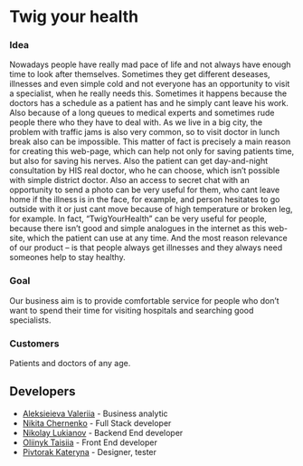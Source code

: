 # Twig your health 
### Idea
Nowadays people have really mad pace of life and not always have enough time to look after themselves. 
Sometimes they get different deseases, illnesses and even simple cold  and not everyone has an opportunity 
to visit a specialist, when he really needs this. Sometimes it happens because the doctors has 
a schedule as a patient has and he simply cant leave his work. Also because of a long queues
to medical experts and sometimes rude people there who they have to deal with. As we live in a big city, 
the problem with traffic jams is also very common, so to visit doctor in lunch break also can be impossible.
This matter of fact is precisely a main reason for creating this web-page, 
which can help not only for saving patients time, but also for saving his nerves. 
Also the patient  can get day-and-night consultation by HIS real doctor, who he can choose, 
which isn’t possible with simple district doctor. Also an access to secret chat with an opportunity
to send a photo can be very useful for them, who cant leave home if the illness is in the face, 
for example, and person hesitates to go outside with it or just cant move because of high temperature
or broken leg, for example. In fact, “TwigYourHealth” can be very useful for people, because there isn’t good 
and simple analogues in the internet as this web-site, which the patient can use at any time.
And the most reason relevance of our product – is that people always get illnesses and they always
need someones help to stay healthy. 
### Goal
Our business aim is to provide comfortable service for people 
who don’t want to spend their time for visiting hospitals and searching good specialists.
### Customers
Patients and doctors of any age.
## Developers
* [Aleksieieva Valeriia](https://github.com/Lerika011) - Business analytic
* [Nikita Chernenko](https://github.com/marakaci) - Full Stack developer
* [Nikolay Lukianov](https://github.com/nicklukk) - Backend End developer
* [Oliinyk Taisiia](https://github.com/Taya27) - Front End developer
* [Pivtorak Kateryna](https://github.com/KatyaKrasavchik) - Designer, tester
